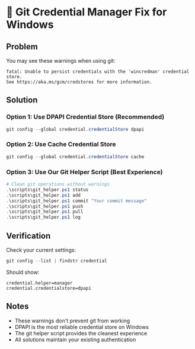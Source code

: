 # 🔧 Git Credential Manager Fix for Windows

## Problem
You may see these warnings when using git:
```
fatal: Unable to persist credentials with the 'wincredman' credential store.
See https://aka.ms/gcm/credstores for more information.
```

## Solution

### Option 1: Use DPAPI Credential Store (Recommended)
```powershell
git config --global credential.credentialStore dpapi
```

### Option 2: Use Cache Credential Store
```powershell
git config --global credential.credentialStore cache
```

### Option 3: Use Our Git Helper Script (Best Experience)
```powershell
# Clean git operations without warnings
.\scripts\git_helper.ps1 status
.\scripts\git_helper.ps1 add
.\scripts\git_helper.ps1 commit "Your commit message"
.\scripts\git_helper.ps1 push
.\scripts\git_helper.ps1 pull
.\scripts\git_helper.ps1 log
```

## Verification
Check your current settings:
```powershell
git config --list | findstr credential
```

Should show:
```
credential.helper=manager
credential.credentialstore=dpapi
```

## Notes
- These warnings don't prevent git from working
- DPAPI is the most reliable credential store on Windows
- The git helper script provides the cleanest experience
- All solutions maintain your existing authentication
